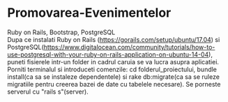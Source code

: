 # Promovarea-Evenimentelor
Ruby on Rails, Bootstrap, PostgreSQL <br>
Dupa ce instalati Ruby on Rails (https://gorails.com/setup/ubuntu/17.04) si PostgreSQL(https://www.digitalocean.com/community/tutorials/how-to-use-postgresql-with-your-ruby-on-rails-application-on-ubuntu-14-04), puneti fisierele intr-un folder in cadrul caruia se va lucra asupra aplicatiei. Porniti terminalul si introduceti comenzile: cd folderul_proiectului, bundle install(ca sa se instaleze dependentele) si rake db:migrate(ca sa se ruleze migratiile pentru creerea bazei de date cu tabelele necesare). Se porneste serverul cu "rails s"(server).
